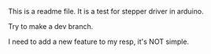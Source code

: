 This is a readme file.
It is a test for stepper driver in arduino.

Try to make a dev branch.

I need to add a new feature to my resp, it's NOT simple.